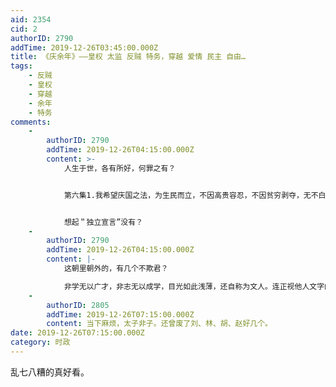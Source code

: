 ```yaml
---
aid: 2354
cid: 2
authorID: 2790
addTime: 2019-12-26T03:45:00.000Z
title: 《庆余年》——皇权 太监 反贼 特务，穿越 爱情 民主 自由…
tags:
    - 反贼
    - 皇权
    - 穿越
    - 余年
    - 特务
comments:
    -
        authorID: 2790
        addTime: 2019-12-26T04:15:00.000Z
        content: >-
            人生于世，各有所好，何罪之有？


            第六集1.我希望庆国之法，为生民而立，不因高贵容忍，不因贫穷剥夺，无不白之冤，无强加之罪，遵法如仗剑，破魍魉迷崇，不求神明，我希望庆国之民，有真理可循，知礼义守仁心，不以钱财论成败，不因权势而屈从，同情弱小，痛恨不平，危难时坚心志，无人处常自省。我希望这世间，再无压迫束缚，凡生于世，都能有活着的权利，有自由的权利，亦有幸福的权利。愿终有一日，人人生而平等，再无贵贱之分，守护生命，追求光明，此为我心所愿，虽万千曲折，不畏前行，生而平等，人人如龙。


            想起＂独立宣言”没有？
    -
        authorID: 2790
        addTime: 2019-12-26T04:15:00.000Z
        content: |-
            这朝里朝外的，有几个不欺君？

            非学无以广才，非志无以成学，目光如此浅薄，还自称为文人。连正视他人文字的涵养都没有，书都读到狗肚子里去了。
    -
        authorID: 2805
        addTime: 2019-12-26T07:15:00.000Z
        content: 当下麻烦，太子非子。还曾废了刘、林、胡、赵好几个。
date: 2019-12-26T07:15:00.000Z
category: 时政
---
```


乱七八糟的真好看。
